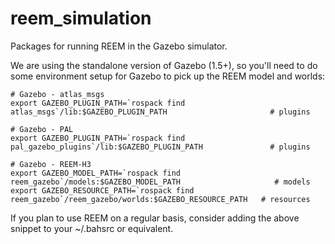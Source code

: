 reem_simulation
===============

Packages for running REEM in the Gazebo simulator.

We are using the standalone version of Gazebo (1.5+), so you'll need to do some environment setup for Gazebo to pick up the REEM model and worlds:

```
# Gazebo - atlas_msgs
export GAZEBO_PLUGIN_PATH=`rospack find atlas_msgs`/lib:$GAZEBO_PLUGIN_PATH                       # plugins

# Gazebo - PAL
export GAZEBO_PLUGIN_PATH=`rospack find pal_gazebo_plugins`/lib:$GAZEBO_PLUGIN_PATH               # plugins

# Gazebo - REEM-H3
export GAZEBO_MODEL_PATH=`rospack find reem_gazebo`/models:$GAZEBO_MODEL_PATH                     # models
export GAZEBO_RESOURCE_PATH=`rospack find reem_gazebo`/reem_gazebo/worlds:$GAZEBO_RESOURCE_PATH   # resources
```

If you plan to use REEM on a regular basis, consider adding the above snippet to your ~/.bahsrc or equivalent.
